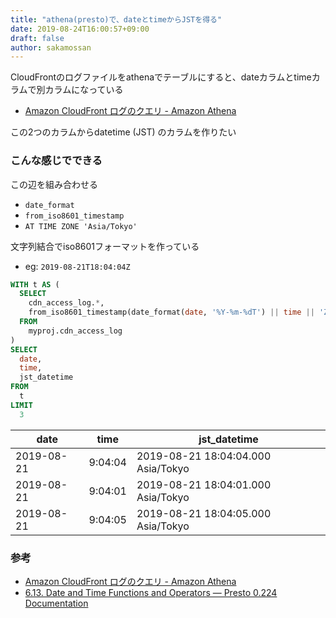 ```yaml
---
title: "athena(presto)で、dateとtimeからJSTを得る"
date: 2019-08-24T16:00:57+09:00
draft: false
author: sakamossan
---
```


CloudFrontのログファイルをathenaでテーブルにすると、dateカラムとtimeカラムで別カラムになっている

- [Amazon CloudFront ログのクエリ - Amazon Athena](https://docs.aws.amazon.com/ja_jp/athena/latest/ug/cloudfront-logs.html)

この2つのカラムからdatetime (JST) のカラムを作りたい

### こんな感じでできる

この辺を組み合わせる

- `date_format`
- `from_iso8601_timestamp`
- `AT TIME ZONE 'Asia/Tokyo'`

文字列結合でiso8601フォーマットを作っている

- eg: `2019-08-21T18:04:04Z`

```sql
WITH t AS (
  SELECT
    cdn_access_log.*,
    from_iso8601_timestamp(date_format(date, '%Y-%m-%dT') || time || 'Z') AT TIME ZONE 'Asia/Tokyo' jst_datetime
  FROM
    myproj.cdn_access_log
)
SELECT
  date,
  time,
  jst_datetime
FROM
  t
LIMIT
  3
```

|       date |    time | jst_datetime                       |
| ---------- | ------- | ---------------------------------- |
| 2019-08-21 | 9:04:04 | 2019-08-21 18:04:04.000 Asia/Tokyo |
| 2019-08-21 | 9:04:01 | 2019-08-21 18:04:01.000 Asia/Tokyo |
| 2019-08-21 | 9:04:05 | 2019-08-21 18:04:05.000 Asia/Tokyo |


### 参考

- [Amazon CloudFront ログのクエリ - Amazon Athena](https://docs.aws.amazon.com/ja_jp/athena/latest/ug/cloudfront-logs.html)
- [6.13. Date and Time Functions and Operators — Presto 0.224 Documentation](https://prestodb.github.io/docs/current/functions/datetime.html)
